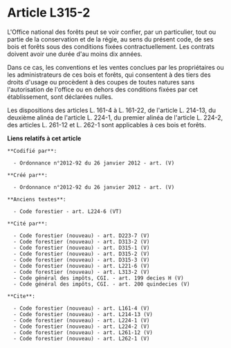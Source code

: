 # Article L315-2

L'Office national des forêts peut se voir confier, par un particulier, tout ou partie de la conservation et de la régie, au
sens du présent code, de ses bois et forêts sous des conditions fixées contractuellement. Les contrats doivent avoir une
durée d'au moins dix années.

Dans ce cas, les conventions et les ventes conclues par les propriétaires ou les administrateurs de ces bois et forêts, qui
consentent à des tiers des droits d'usage ou procèdent à des coupes de toutes natures sans l'autorisation de l'office ou en
dehors des conditions fixées par cet établissement, sont déclarées nulles.

Les dispositions des articles L. 161-4 à L. 161-22, de l'article L. 214-13, du deuxième alinéa de l'article L. 224-1, du
premier alinéa de l'article L. 224-2, des articles L. 261-12 et L. 262-1 sont applicables à ces bois et forêts.

**Liens relatifs à cet article**

	**Codifié par**:

	  - Ordonnance n°2012-92 du 26 janvier 2012 - art. (V)

	**Créé par**:

	  - Ordonnance n°2012-92 du 26 janvier 2012 - art. (V)

	**Anciens textes**:

	  - Code forestier - art. L224-6 (VT)

	**Cité par**:

	  - Code forestier (nouveau) - art. D223-7 (V)
	  - Code forestier (nouveau) - art. D313-2 (V)
	  - Code forestier (nouveau) - art. D315-1 (V)
	  - Code forestier (nouveau) - art. D315-2 (V)
	  - Code forestier (nouveau) - art. D315-3 (V)
	  - Code forestier (nouveau) - art. L221-6 (V)
	  - Code forestier (nouveau) - art. L313-2 (V)
	  - Code général des impôts, CGI. - art. 199 decies H (V)
	  - Code général des impôts, CGI. - art. 200 quindecies (V)

	**Cite**:

	  - Code forestier (nouveau) - art. L161-4 (V)
	  - Code forestier (nouveau) - art. L214-13 (V)
	  - Code forestier (nouveau) - art. L224-1 (V)
	  - Code forestier (nouveau) - art. L224-2 (V)
	  - Code forestier (nouveau) - art. L261-12 (V)
	  - Code forestier (nouveau) - art. L262-1 (V)
